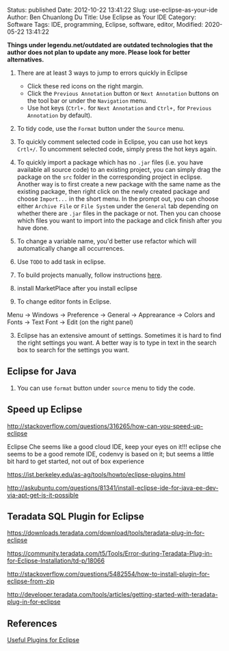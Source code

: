 Status: published
Date: 2012-10-22 13:41:22
Slug: use-eclipse-as-your-ide
Author: Ben Chuanlong Du
Title: Use Eclipse as Your IDE
Category: Software
Tags: IDE, programming, Eclipse, software, editor, 
Modified: 2020-05-22 13:41:22

**Things under legendu.net/outdated are outdated technologies that the author does not plan to update any more. Please look for better alternatives.**


1. There are at least 3 ways to jump to errors quickly in Eclipse

    - Click these red icons on the right margin.
    - Click the `Previous Annotation` button 
    or `Next Annotation` buttons on the tool bar or under the `Navigation` menu.
    - Use hot keys (`Ctrl+.` for `Next Annotation` and `Ctrl+,` for `Previous Annotation` by default).

2. To tidy code, 
    use the `Format` button under the `Source` menu.

3. To quickly comment selected code in Eclipse, 
    you can use hot keys `Crtl+/`. 
    To uncomment selected code, 
    simply press the hot keys again.

4. To quickly import a package which has no `.jar` files 
    (i.e. you have available all source code) to an existing project, 
    you can simply drag the package on the `src` folder 
    in the corresponding project in eclipse. 
    Another way is to first create a new package with the same
    name as the existing package, 
    then right click on the newly created
    package and choose `Import...` in the short menu. 
    In the prompt out,
    you can choose either `Archive File` or `File System` under
    the `General` tab depending on whether there are `.jar` files in the package
    or not. 
    Then you can choose which files you want to import into
    the package and click finish after you have done.

5. To change a variable name, you'd better use refactor which will
    automatically change all occurrences.

6. Use `TODO` to add task in eclipse.

7. To build projects manually, 
    follow instructions 
    [here](http://help.eclipse.org/helios/index.jsp?topic=%2Forg.eclipse.platform.doc.user%2Ftasks%2Ftasks-75.htm).


1. install MarketPlace after you install eclipse

2. To change editor fonts in Eclipse.

Menu -> Windows -> Preference -> General -> Apprearance -> Colors and Fonts -> Text Font -> Edit (on the right panel) 

3. Eclipse has an extensive amount of settings. 
    Sometimes it is hard to find the right settings you want. 
    A better way is to type in text in the search box to search for the settings you want.


## Eclipse for Java

1. You can use `format` button under `source` menu to tidy the code.


## Speed up Eclipse

http://stackoverflow.com/questions/316265/how-can-you-speed-up-eclipse


Eclipse Che seems like a good cloud IDE, keep your eyes on it!!!
eclipse che seems to be a good remote IDE, codenvy is based on it; but seems a little bit hard to get started, not out of box experience

https://ist.berkeley.edu/as-ag/tools/howto/eclipse-plugins.html

http://askubuntu.com/questions/81341/install-eclipse-ide-for-java-ee-dev-via-apt-get-is-it-possible

## Teradata SQL Plugin for Eclipse

https://downloads.teradata.com/download/tools/teradata-plug-in-for-eclipse

https://community.teradata.com/t5/Tools/Error-during-Teradata-Plug-in-for-Eclipse-Installation/td-p/18066

http://stackoverflow.com/questions/5482554/how-to-install-plugin-for-eclipse-from-zip


http://developer.teradata.com/tools/articles/getting-started-with-teradata-plug-in-for-eclipse

## References

[Useful Plugins for Eclipse](http://www.legendu.net/en/blog/useful-plugins-for-eclipse/)